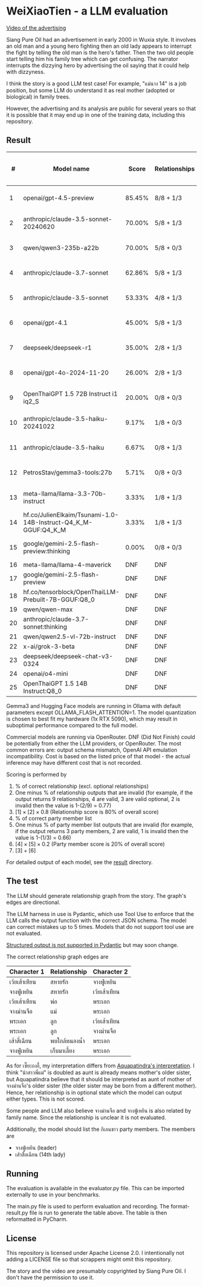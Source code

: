 # WeiXiaoTien - a LLM evaluation

[Video of the advertising](https://www.youtube.com/watch?v=c8LR1_0yc64)

Siang Pure Oil had an advertisement in early 2000 in Wuxia style. It involves an old man and a young hero fighting
then an old lady appears to interrupt the fight by telling the old man is the hero's father. Then the two old people
start telling him his family tree which can get confusing. The narrator interrupts the dizzying hero by advertising
the oil saying that it could help with dizzyness.

I think the story is a good LLM test case! For example, "แม่นาง 14" is a job position, but some LLM do understand it as
real mother (adopted or biological) in family trees.

However, the advertising and its analysis are public for several years so that it is possible that it may end up in
one of the training data, including this repository.

## Result
 
| #  | Model name                                                     | Score  | Relationships | Party members | Invalid (rel/party) | Cost      | Req / In Tok / Out Tok |
|----|----------------------------------------------------------------|--------|---------------|---------------|---------------------|-----------|------------------------|
| 1  | openai/gpt-4.5-preview                                         | 85.45% | 8/8 + 1/3     | 2/2           | 2 / 0               | $0.119250 | 1 / 818 / 386          |
| 2  | anthropic/claude-3.5-sonnet-20240620                           | 70.00% | 5/8 + 1/3     | 2/2           | 0 / 0               | $0.036702 | 2 / 5584 / 1330        |
| 3  | qwen/qwen3-235b-a22b                                           | 70.00% | 5/8 + 0/3     | 2/2           | 0 / 0               | $0.016758 | 1 / 1070 / 8304        |
| 4  | anthropic/claude-3.7-sonnet                                    | 62.86% | 5/8 + 1/3     | 2/2           | 1 / 0               | $0.039756 | 2 / 5777 / 1495        |
| 5  | anthropic/claude-3.5-sonnet                                    | 53.33% | 4/8 + 1/3     | 2/2           | 1 / 0               | $0.007182 | 1 / 2169 / 45          |
| 6  | openai/gpt-4.1                                                 | 45.00% | 5/8 + 1/3     | 2/2           | 6 / 0               | $0.009214 | 2 / 2087 / 630         |
| 7  | deepseek/deepseek-r1                                           | 35.00% | 2/8 + 1/3     | 2/2           | 1 / 0               | $0.038317 | 4 / 7725 / 15805       |
| 8  | openai/gpt-4o-2024-11-20                                       | 26.00% | 2/8 + 1/3     | 2/2           | 7 / 0               | $0.005885 | 1 / 818 / 384          |
| 9  | OpenThaiGPT 1.5 72B Instruct i1 iq2_S                          | 20.00% | 0/8 + 0/3     | 2/2           | 1 / 0               | N/A       | 5 / 11409 / 852        |
| 10 | anthropic/claude-3.5-haiku-20241022                            | 9.17%  | 1/8 + 0/3     | 2/2           | 3 / 4               | $0.032990 | 4 / 21083 / 4031       |
| 11 | anthropic/claude-3.5-haiku                                     | 6.67%  | 0/8 + 1/3     | 2/2           | 4 / 4               | $0.009316 | 2 / 7135 / 902         |
| 12 | PetrosStav/gemma3-tools:27b                                    | 5.71%  | 0/8 + 0/3     | 2/2           | 9 / 5               | N/A       | 2 / 4130 / 953         |
| 13 | meta-llama/llama-3.3-70b-instruct                              | 3.33%  | 1/8 + 1/3     | 0/2           | 4 / 4               | $0.001534 | 3 / 8420 / 2219        |
| 14 | hf.co/JulienElkaim/Tsunami-1.0-14B-Instruct-Q4_K_M-GGUF:Q4_K_M | 3.33%  | 1/8 + 1/3     | 0/2           | 4 / 2               | N/A       | 3 / 3282 / 613         |
| 15 | google/gemini-2.5-flash-preview:thinking                       | 0.00%  | 0/8 + 0/3     | 0/2           | 0 / 0               | $0.054661 | 2 / 1619 / 15548       |
| 16 | meta-llama/llama-4-maverick                                    | DNF    | DNF           | DNF           | DNF                 | DNF       | DNF                    |
| 17 | google/gemini-2.5-flash-preview                                | DNF    | DNF           | DNF           | DNF                 | DNF       | DNF                    |
| 18 | hf.co/tensorblock/OpenThaiLLM-Prebuilt-7B-GGUF:Q8_0            | DNF    | DNF           | DNF           | DNF                 | DNF       | DNF                    |
| 19 | qwen/qwen-max                                                  | DNF    | DNF           | DNF           | DNF                 | DNF       | DNF                    |
| 20 | anthropic/claude-3.7-sonnet:thinking                           | DNF    | DNF           | DNF           | DNF                 | DNF       | DNF                    |
| 21 | qwen/qwen2.5-vl-72b-instruct                                   | DNF    | DNF           | DNF           | DNF                 | DNF       | DNF                    |
| 22 | x-ai/grok-3-beta                                               | DNF    | DNF           | DNF           | DNF                 | DNF       | DNF                    |
| 23 | deepseek/deepseek-chat-v3-0324                                 | DNF    | DNF           | DNF           | DNF                 | DNF       | DNF                    |
| 24 | openai/o4-mini                                                 | DNF    | DNF           | DNF           | DNF                 | DNF       | DNF                    |
| 25 | OpenThaiGPT 1.5 14B Instruct:Q8_0                              | DNF    | DNF           | DNF           | DNF                 | DNF       | DNF                    |

Gemma3 and Hugging Face models are running in Ollama with default parameters except OLLAMA_FLASH_ATTENTION=1.
The model quantization is chosen to best fit my hardware (1x RTX 5090), which may result in suboptimal performance
compared to the full model.

Commercial models are running via OpenRouter. DNF (Did Not Finish) could be potentially from either the LLM
providers, or OpenRouter. The most common errors are: output schema mismatch, OpenAI API emulation incompatibility.
Cost is based on the listed price of that model - the actual inference may have different cost that is not recorded.

Scoring is performed by

1. % of correct relationship (excl. optional relationships)
2. One minus % of relationship outputs that are invalid (for example, if the output returns 9 relationships,
   4 are valid, 3 are valid optional, 2 is invalid then the value is 1-(2/9) = 0.77)
3. $[1] \times [2] \times 0.8$ (Relationship score is 80% of overall score)
4. % of correct party member list
5. One minus % of party member list outputs that are invalid (for example, if the output returns 3 party members,
   2 are valid, 1 is invalid then the value is 1-(1/3) = 0.66)
6. $[4] \times [5] \times 0.2$ (Party member score is 20% of overall score)
7. $[3] + [6]$

For detailed output of each model, see the [result](result) directory.

## The test

The LLM should generate relationship graph from the story. The graph's edges are directional.

The LLM harness in use is Pydantic, which use Tool Use to enforce that the LLM calls the output function with the
correct JSON schema. The model can correct mistakes up to 5 times. Models that do not support tool use are not
evaluated.

[Structured output is not supported in Pydantic](https://github.com/pydantic/pydantic-ai/issues/582) but may soon change.

The correct relationship graph edges are

| Character 1   | Relationship  | Character 2 |
|---------------|---------------|-------------|
| เว้ยเส้าเทียน | สหายรัก       | จางฟู่เหยิน |
| จางฟู่เหยิน | สหายรัก       | เว้ยเส้าเทียน |
| เว้ยเส้าเทียน | พ่อ           | พระเอก      |
| จางม่านจือ    | แม่           | พระเอก      |
| พระเอก | ลูก           | เว้ยเส้าเทียน      |
| พระเอก    | ลูก           | จางม่านจือ      |
| เส้าสี่เฉียน  | พบใกล้หนองน้ำ | พระเอก      |
| จางฟู่เหยิน   | เก็บมาเลี้ยง  | พระเอก      |

As for เซี๊ยะถงอี้, my interpretation differs from [Aquapatindra's interpretation](https://www.facebook.com/photo/?fbid=482218268541373&set=a.276875085742360).
I think "น้าสาวพี่แม่" is doubled as aunt is already means mother's older sister, but Aquapatindra believe that it should be
interpreted as aunt of mother of จางม่านจือ's older sister (the older sister may be born from a different mother).
Hence, her relationship is in optional state which the model can output either types. This is not scored.

Some people and LLM also believe จางม่านจือ and จางฟู่เหยิน is also related by family name. Since the relationship is unclear
it is not evaluated.

Additionally, the model should list the กิเลนขาว party members. The members are

- จางฟู่เหยิน (leader)
- เส้าสื่อเฉียน (14th lady)

## Running

The evaluation is available in the evaluator.py file. This can be imported externally to use in your benchmarks.

The main.py file is used to perform evaluation and recording. The format-result.py file is run to generate the table
above. The table is then reformatted in PyCharm.

## License

This repository is licensed under Apache License 2.0. I intentionally not adding a LICENSE file so that scrappers might
omit this repository.

The story and the video are presumably copyrighted by Siang Pure Oil. I don't have the permission to use it.
